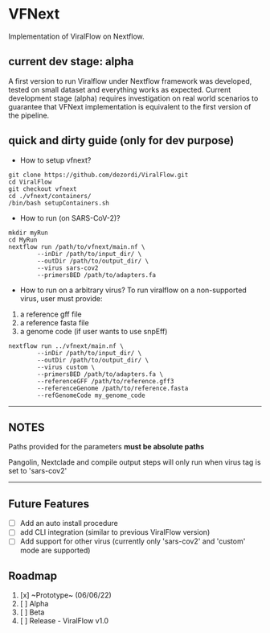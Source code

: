 # VFNext

Implementation of ViralFlow on Nextflow.

## current dev stage: alpha
A first version to run Viralflow under Nextflow framework was developed, tested on small dataset and everything works as expected.
Current development stage (alpha) requires investigation on real world scenarios to guarantee that VFNext implementation is equivalent to the first version of the pipeline.

## quick and dirty guide (only for dev purpose)

* How to setup vfnext?

```{bash}
git clone https://github.com/dezordi/ViralFlow.git
cd ViralFlow
git checkout vfnext
cd ./vfnext/containers/
/bin/bash setupContainers.sh
```

* How to run (on SARS-CoV-2)?

```{bash}
mkdir myRun
cd MyRun
nextflow run /path/to/vfnext/main.nf \
        --inDir /path/to/input_dir/ \
        --outDir /path/to/output_dir/ \
        --virus sars-cov2
        --primersBED /path/to/adapters.fa
```

* How to run on a arbitrary virus?
To run viralflow on a non-supported virus, user must provide:
1. a reference gff file
2. a reference fasta file
3. a genome code (if user wants to use snpEff)

```{bash}
nextflow run ../vfnext/main.nf \
        --inDir /path/to/input_dir/ \
        --outDir /path/to/output_dir/ \
        --virus custom \
        --primersBED /path/to/adapters.fa \
        --referenceGFF /path/to/reference.gff3
        --referenceGenome /path/to/reference.fasta
        --refGenomeCode my_genome_code
```

---
## NOTES
Paths provided for the parameters **must be absolute paths**

Pangolin, Nextclade and compile output steps will only run when virus tag is set to 'sars-cov2'

---
## Future Features
- [ ] Add an auto install procedure
- [ ] add CLI integration (similar to previous ViralFlow version)
- [ ] Add support for other virus (currently only 'sars-cov2' and 'custom' mode are supported)

## Roadmap
1. [x] ~Prototype~ (06/06/22)
2. [ ] Alpha
3. [ ] Beta
4. [ ] Release - ViralFlow v1.0
